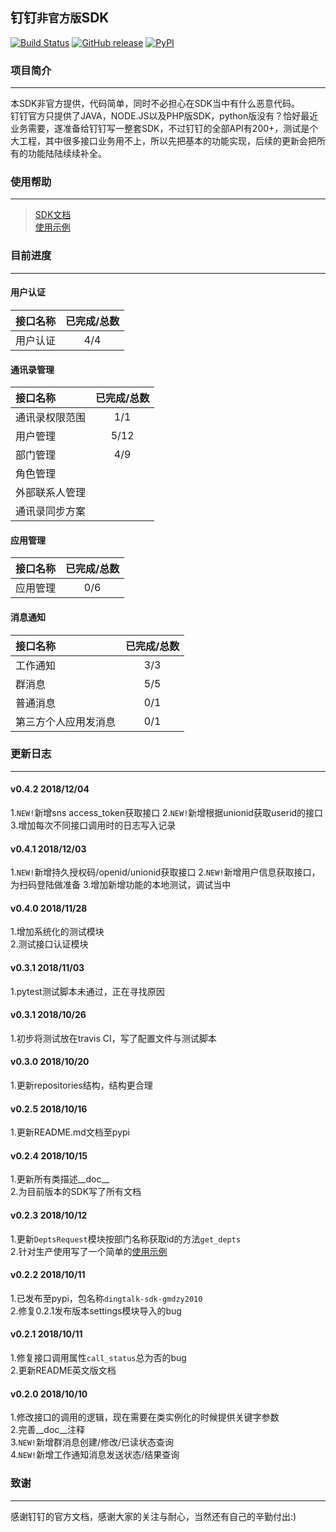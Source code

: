 ## 钉钉`非官方版`SDK


[![Build Status](https://travis-ci.org/gmdzy2010/dingtalk_sdk_gmdzy2010.svg?branch=master)](https://travis-ci.org/gmdzy2010/dingtalk_sdk_gmdzy2010)
[![GitHub release](https://img.shields.io/github/release/gmdzy2010/dingtalk_sdk_gmdzy2010.svg)](https://github.com/gmdzy2010/dingtalk_sdk_gmdzy2010)
[![PyPI](https://img.shields.io/pypi/v/dingtalk-sdk-gmdzy2010.svg)](https://pypi.org/project/dingtalk-sdk-gmdzy2010/)


### 项目简介
--------------------  
本SDK非官方提供，代码简单，同时不必担心在SDK当中有什么恶意代码。   
钉钉官方只提供了JAVA，NODE.JS以及PHP版SDK，python版没有？恰好最近业务需要，遂准备给钉钉写一整套SDK，不过钉钉的全部API有200+，测试是个大工程，其中很多接口业务用不上，所以先把基本的功能实现，后续的更新会把所有的功能陆陆续续补全。   

### 使用帮助
--------------------  
>[SDK文档](https://github.com/gmdzy2010/dingtalk_sdk_gmdzy2010/blob/master/docs.md)        
>[使用示例](https://github.com/gmdzy2010/dingtalk_sdk_gmdzy2010/blob/master/doc_for_bms.md)      
    
### 目前进度
--------------------  
#### 用户认证

|接口名称|已完成/总数|  
|:---|:---:|  
|用户认证|4/4|
    
    
#### 通讯录管理

|接口名称|已完成/总数|  
|:---|:---:|  
|通讯录权限范围|1/1|  
|用户管理|5/12|  
|部门管理|4/9|  
|角色管理||  
|外部联系人管理||  
|通讯录同步方案||  
    
    
#### 应用管理

|接口名称|已完成/总数|  
|:---|:---:|  
|应用管理|0/6|  
    
    
#### 消息通知

|接口名称|已完成/总数|
|:---|:---:|
|工作通知|3/3|
|群消息|5/5|
|普通消息|0/1|
|第三方个人应用发消息|0/1|
    
    
    
### 更新日志
--------------------  
#### v0.4.2 2018/12/04
1.`NEW!`新增sns access_token获取接口
2.`NEW!`新增根据unionid获取userid的接口
3.增加每次不同接口调用时的日志写入记录

#### v0.4.1 2018/12/03
1.`NEW!`新增持久授权码/openid/unionid获取接口
2.`NEW!`新增用户信息获取接口，为扫码登陆做准备
3.增加新增功能的本地测试，调试当中

#### v0.4.0 2018/11/28
1.增加系统化的测试模块  
2.测试接口认证模块  

#### v0.3.1 2018/11/03
1.pytest测试脚本未通过，正在寻找原因  

#### v0.3.1 2018/10/26
1.初步将测试放在travis CI，写了配置文件与测试脚本

#### v0.3.0 2018/10/20
1.更新repositories结构，结构更合理

#### v0.2.5 2018/10/16
1.更新README.md文档至pypi

#### v0.2.4 2018/10/15
1.更新所有类描述__doc__      
2.为目前版本的SDK写了所有文档

#### v0.2.3 2018/10/12
1.更新`DeptsRequest`模块按部门名称获取id的方法`get_depts`      
2.针对生产使用写了一个简单的[使用示例](https://github.com/gmdzy2010/dingtalk_sdk_gmdzy2010/blob/master/doc_for_bms.md)  

#### v0.2.2 2018/10/11
1.已发布至pypi，包名称`dingtalk-sdk-gmdzy2010`      
2.修复0.2.1发布版本settings模块导入的bug       

#### v0.2.1 2018/10/11
1.修复接口调用属性`call_status`总为否的bug    
2.更新README英文版文档   

#### v0.2.0 2018/10/10
1.修改接口的调用的逻辑，现在需要在类实例化的时候提供关键字参数    
2.完善__doc__注释   
3.`NEW!`新增群消息创建/修改/已读状态查询    
4.`NEW!`新增工作通知消息发送状态/结果查询    


### 致谢
--------------------     
感谢钉钉的官方文档，感谢大家的关注与耐心，当然还有自己的辛勤付出:)  
